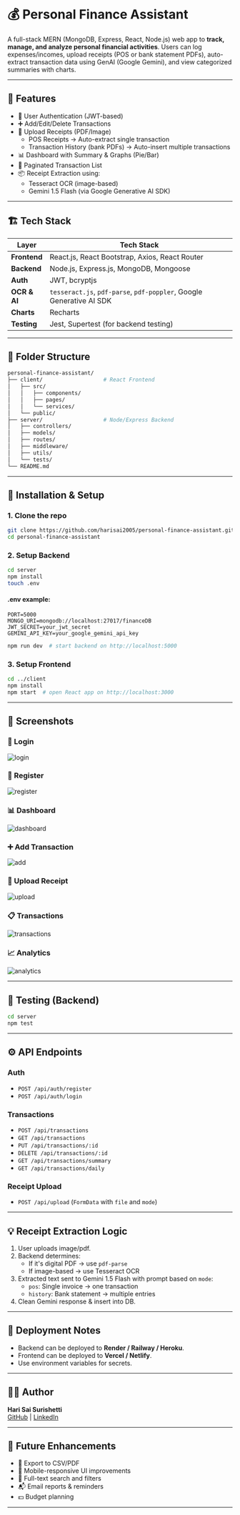 
# 💰 Personal Finance Assistant

A full-stack MERN (MongoDB, Express, React, Node.js) web app to **track, manage, and analyze personal financial activities**. Users can log expenses/incomes, upload receipts (POS or bank statement PDFs), auto-extract transaction data using GenAI (Google Gemini), and view categorized summaries with charts.

---

## 🚀 Features

* 🔐 User Authentication (JWT-based)
* ➕ Add/Edit/Delete Transactions
* 📁 Upload Receipts (PDF/Image)
  * POS Receipts → Auto-extract single transaction
  * Transaction History (bank PDFs) → Auto-insert multiple transactions
* 📊 Dashboard with Summary & Graphs (Pie/Bar)
* 📄 Paginated Transaction List
* 📦 Receipt Extraction using:
  * Tesseract OCR (image-based)
  * Gemini 1.5 Flash (via Google Generative AI SDK)

---

## 🏗️ Tech Stack

| Layer        | Tech Stack                                                           |
| ------------ | -------------------------------------------------------------------- |
| **Frontend** | React.js, React Bootstrap, Axios, React Router                       |
| **Backend**  | Node.js, Express.js, MongoDB, Mongoose                               |
| **Auth**     | JWT, bcryptjs                                                        |
| **OCR & AI** | `tesseract.js`, `pdf-parse`, `pdf-poppler`, Google Generative AI SDK |
| **Charts**   | Recharts                                                             |
| **Testing**  | Jest, Supertest (for backend testing)                                |

---

## 📂 Folder Structure

```bash
personal-finance-assistant/
├── client/                   # React Frontend
│   ├── src/
│   │   ├── components/
│   │   ├── pages/
│   │   └── services/
│   └── public/
├── server/                   # Node/Express Backend
│   ├── controllers/
│   ├── models/
│   ├── routes/
│   ├── middleware/
│   ├── utils/
│   └── tests/
└── README.md
```

---

## 🔧 Installation & Setup

### 1. Clone the repo

```bash
git clone https://github.com/harisai2005/personal-finance-assistant.git
cd personal-finance-assistant
```

### 2. Setup Backend

```bash
cd server
npm install
touch .env
```

#### .env example:

```
PORT=5000
MONGO_URI=mongodb://localhost:27017/financeDB
JWT_SECRET=your_jwt_secret
GEMINI_API_KEY=your_google_gemini_api_key
```

```bash
npm run dev  # start backend on http://localhost:5000
```

### 3. Setup Frontend

```bash
cd ../client
npm install
npm start  # open React app on http://localhost:3000
```

---

## 📸 Screenshots

### 🔐 Login
![login](screenshots/login.png)

### 📝 Register
![register](screenshots/register.png)

### 📊 Dashboard
![dashboard](screenshots/dashboard.png)

### ➕ Add Transaction
![add](screenshots/add.png)

### 📂 Upload Receipt
![upload](screenshots/upload.png)

### 📋 Transactions
![transactions](screenshots/transactions.png)

### 📈 Analytics
![analytics](screenshots/analytics.png)

---

## 🧪 Testing (Backend)

```bash
cd server
npm test
```

---

## ⚙️ API Endpoints

### Auth

* `POST /api/auth/register`
* `POST /api/auth/login`

### Transactions

* `POST /api/transactions`
* `GET /api/transactions`
* `PUT /api/transactions/:id`
* `DELETE /api/transactions/:id`
* `GET /api/transactions/summary`
* `GET /api/transactions/daily`

### Receipt Upload

* `POST /api/upload` (`FormData` with `file` and `mode`)

---

## 💡 Receipt Extraction Logic

1. User uploads image/pdf.
2. Backend determines:
   * If it's digital PDF → use `pdf-parse`
   * If image-based → use Tesseract OCR
3. Extracted text sent to Gemini 1.5 Flash with prompt based on `mode`:
   * `pos`: Single invoice → one transaction
   * `history`: Bank statement → multiple entries
4. Clean Gemini response & insert into DB.

---

## 📌 Deployment Notes

* Backend can be deployed to **Render / Railway / Heroku**.
* Frontend can be deployed to **Vercel / Netlify**.
* Use environment variables for secrets.

---

## 👨‍💻 Author

**Hari Sai Surishetti**  
[GitHub](https://github.com/harisai2005) | [LinkedIn](https://www.linkedin.com/in/Harisai-Surishetti)

---

## 🏁 Future Enhancements

* 🔄 Export to CSV/PDF
* 📱 Mobile-responsive UI improvements
* 🔎 Full-text search and filters
* 📬 Email reports & reminders
* 💵 Budget planning

---
